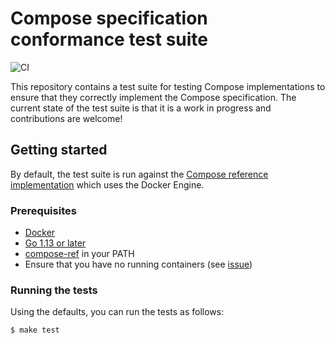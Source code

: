 # Compose specification conformance test suite
![CI](https://github.com/compose-spec/conformance-tests/workflows/CI/badge.svg)

This repository contains a test suite for testing Compose implementations to
ensure that they correctly implement the Compose specification. The current
state of the test suite is that it is a work in progress and contributions are
welcome!

## Getting started

By default, the test suite is run against the
[Compose reference implementation](https://github.com/compose-spec/compose-ref)
which uses the Docker Engine.

### Prerequisites

* [Docker](https://docs.docker.com/install/)
* [Go 1.13 or later](https://golang.org)
* [compose-ref](https://github.com/compose-spec/compose-ref) in your PATH
* Ensure that you have no running containers (see
  [issue](https://github.com/compose-spec/compatibility-test-suite/issues/5))

### Running the tests

Using the defaults, you can run the tests as follows:

```console
$ make test
```
